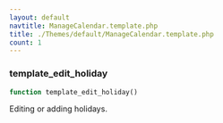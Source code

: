 ```yaml
---
layout: default
navtitle: ManageCalendar.template.php
title: ./Themes/default/ManageCalendar.template.php
count: 1
---
```


### template_edit_holiday

```php
function template_edit_holiday()
```
Editing or adding holidays.



